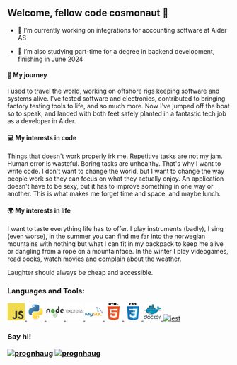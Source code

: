 ## Welcome, fellow code cosmonaut :rocket:

- 🔭 I’m currently working on integrations for accounting software at Aider AS

- 🌱 I’m also studying part-time for a degree in backend development, finishing in June 2024

#### :ship: My journey

I used to travel the world, working on offshore rigs keeping software and systems alive. I've tested software and electronics, contributed to bringing factory testing tools to life, and so much more. Now I've jumped off the boat so to speak, and landed with both feet safely planted in a fantastic tech job as a developer in Aider.

#### :computer: My interests in code

Things that doesn't work properly irk me. Repetitive tasks are not my jam. Human error is wasteful. Boring tasks are unhealthy. That's why I want to write code. I don't want to change the world, but I want to change the way people work so they can focus on what they actually enjoy. An application doesn't have to be sexy, but it has to improve something in one way or another. This is what makes me forget time and space, and maybe lunch.

#### :earth_africa: My interests in life

I want to taste everything life has to offer. I play instruments (badly), I sing (even worse), in the summer you can find me far into the norwegian mountains with nothing but what I can fit in my backpack to keep me alive or dangling from a rope on a mountainface. In the winter I play videogames, read books, watch movies and complain about the weather.

Laughter should always be cheap and accessible.

<h3 align="left">Languages and Tools:</h3>
<p align="left"> <a href="https://developer.mozilla.org/en-US/docs/Web/JavaScript" target="_blank" rel="noreferrer"> <img src="https://raw.githubusercontent.com/devicons/devicon/master/icons/javascript/javascript-original.svg" alt="javascript" width="40" height="40"/> </a><a href="https://www.python.org" target="_blank" rel="noreferrer"> <img src="https://raw.githubusercontent.com/devicons/devicon/master/icons/python/python-original.svg" alt="python" width="40" height="40"/> </a><a href="https://nodejs.org" target="_blank" rel="noreferrer"> <img src="https://raw.githubusercontent.com/devicons/devicon/master/icons/nodejs/nodejs-original-wordmark.svg" alt="nodejs" width="40" height="40"/><a href="https://expressjs.com" target="_blank" rel="noreferrer"> <img src="https://raw.githubusercontent.com/devicons/devicon/master/icons/express/express-original-wordmark.svg" alt="express" width="40" height="40"/> </a> </a><a href="https://www.mysql.com/" target="_blank" rel="noreferrer"> <img src="https://raw.githubusercontent.com/devicons/devicon/master/icons/mysql/mysql-original-wordmark.svg" alt="mysql" width="40" height="40"/> </a><a href="https://www.w3.org/html/" target="_blank" rel="noreferrer"> <img src="https://raw.githubusercontent.com/devicons/devicon/master/icons/html5/html5-original-wordmark.svg" alt="html5" width="40" height="40"/> </a><a href="https://www.w3schools.com/css/" target="_blank" rel="noreferrer"> <img src="https://raw.githubusercontent.com/devicons/devicon/master/icons/css3/css3-original-wordmark.svg" alt="css3" width="40" height="40"/> </a> <a href="https://www.docker.com/" target="_blank" rel="noreferrer"> <img src="https://raw.githubusercontent.com/devicons/devicon/master/icons/docker/docker-original-wordmark.svg" alt="docker" width="40" height="40"/> </a>    <a href="https://jestjs.io" target="_blank" rel="noreferrer"> <img src="https://www.vectorlogo.zone/logos/jestjsio/jestjsio-icon.svg" alt="jest" width="40" height="40"/> </a>    </p>

<h3 align="left">Say hi!
<p align="left">
<a href="https://linkedin.com/in/prognhaug" target="blank"><img align="center" src="https://raw.githubusercontent.com/rahuldkjain/github-profile-readme-generator/master/src/images/icons/Social/linked-in-alt.svg" alt="prognhaug" height="30" width="40" /></a>
<a href="https://instagram.com/prognhaug" target="blank"><img align="center" src="https://raw.githubusercontent.com/rahuldkjain/github-profile-readme-generator/master/src/images/icons/Social/instagram.svg" alt="prognhaug" height="30" width="40" /></a>
</p>
